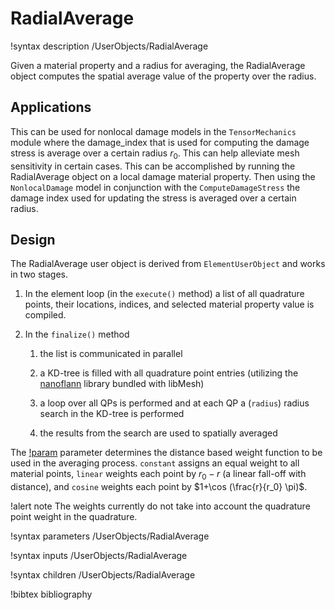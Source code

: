 # RadialAverage

!syntax description /UserObjects/RadialAverage

Given a material property and a radius for averaging, the RadialAverage object
computes the spatial average value of the property over the radius.

## Applications

This can be used for nonlocal damage models in the `TensorMechanics` module
where the damage_index that is used for computing the damage stress is average
over a certain radius $r_0$. This can help alleviate mesh sensitivity in certain
cases. This can be accomplished by running the RadialAverage object on a local
damage material property. Then using the `NonlocalDamage` model in conjunction
with the `ComputeDamageStress` the damage index used for updating the stress is
averaged over a certain radius.

## Design

The RadialAverage user object is derived from `ElementUserObject` and
works in two stages.

1. In the element loop (in the `execute()` method) a list of all quadrature
   points, their locations, indices, and selected material property value is compiled.

2. In the `finalize()` method

    1. the list is communicated in parallel

    2. a KD-tree is filled with all quadrature point entries (utilizing the
        [nanoflann](https://github.com/jlblancoc/nanoflann) library bundled with
        libMesh)

    3. a loop over all QPs is performed and at each QP a (`radius`)
        radius search in the KD-tree is performed

    4. the results from the search are used to spatially averaged


The [!param](/UserObjects/RadialAverage/weights) parameter determines the distance
based weight function to be used in the averaging process. `constant` assigns an equal weight
to all material points, `linear` weights each point by $r_0-r$ (a linear fall-off with distance),
and `cosine` weights each point by $1+\cos (\frac{r}{r_0} \pi)$.

!alert note
The weights currently do not take into account the quadrature point weight in the quadrature.

!syntax parameters /UserObjects/RadialAverage

!syntax inputs /UserObjects/RadialAverage

!syntax children /UserObjects/RadialAverage

!bibtex bibliography
